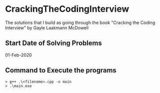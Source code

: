 # CrackingTheCodingInterview

The solutions that I build as going through the book "Cracking the Coding Interview" by Gayle Laakmann McDowell

## Start Date of Solving Problems
01-Feb-2020

## Command to Execute the programs
```
> g++ .\<filename>.cpp -o main
> .\main.exe
```
